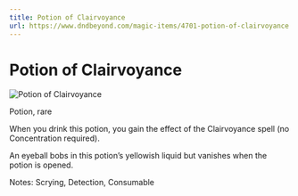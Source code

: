 ```yaml
---
title: Potion of Clairvoyance
url: https://www.dndbeyond.com/magic-items/4701-potion-of-clairvoyance
---
```


# Potion of Clairvoyance

![Potion of Clairvoyance](potion-of-clairvoyance.png)

Potion, rare

When you drink this potion, you gain the effect of the Clairvoyance spell (no Concentration required).

An eyeball bobs in this potion’s yellowish liquid but vanishes when the potion is opened.

Notes: Scrying, Detection, Consumable